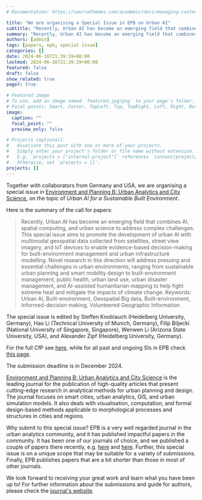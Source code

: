 ```yaml
---
# Documentation: https://sourcethemes.com/academic/docs/managing-content/

title: "We are organising a Special Issue in EPB on Urban AI"
subtitle: "Recently, Urban AI has become an emerging field that combines AI, spatial computing, and urban science to address complex challenges."
summary: "Recently, Urban AI has become an emerging field that combines AI, spatial computing, and urban science to address complex challenges."
authors: [admin]
tags: [papers, epb, special issue]
categories: []
date: 2024-06-16T21:39:19+08:00
lastmod: 2024-06-16T21:39:19+08:00
featured: false
draft: false
show_related: true
pager: true

# Featured image
# To use, add an image named `featured.jpg/png` to your page's folder.
# Focal points: Smart, Center, TopLeft, Top, TopRight, Left, Right, BottomLeft, Bottom, BottomRight.
image:
  caption: ""
  focal_point: ""
  preview_only: false

# Projects (optional).
#   Associate this post with one or more of your projects.
#   Simply enter your project's folder or file name without extension.
#   E.g. `projects = ["internal-project"]` references `content/project/deep-learning/index.md`.
#   Otherwise, set `projects = []`.
projects: []
---
```


Together with collaborators from Germany and USA, we are organising a special issue in [Environment and Planning B: Urban Analytics and City Science](https://journals.sagepub.com/home/EPB), on the topic of _Urban AI for a Sustainable Built Environment_.


Here is the summary of the call for papers:

> Recently, Urban AI has become an emerging field that combines AI, spatial computing, and urban science to address complex challenges. This special issue aims to promote the development of urban AI with multimodal geospatial data collected from satellites, street view imagery, and loT devices to enable evidence-based decision-making for built-environment management and urban infrastructure modelling. Novel research in this direction will address pressing and essential challenges in urban environments, ranging from sustainable urban planning and smart mobility design to built-environment management, public health, urban land use, urban disaster management, and AI-assisted humanitarian mapping to help fight extreme heat and mitigate the impacts of climate change.
> Keywords: Urban AI, Built-environment, Geospatial Big data, Built-environment, Informed-decision making, Volunteered Geographic Information

The special issue is edited by Steffen Knoblauch (Heidelberg University, Germany), Hao Li (Technical University of Munich, Germany), Filip Biljecki (National University of Singapore, Singapore), Wenwen Li (Arizona State University, USA), and Alexander Zipf (Heidelberg University, Germany).

For the full CfP see [here](https://journals.sagepub.com/pb-assets/cmscontent/epb/Special%20Issue%20for%20Environment%20and%20Planning%20B%20-%20GeoAI%20(1)-1718340150.pdf), while for all past and ongoing SIs in EPB check [this page](https://journals.sagepub.com/page/epb/collections/special-issues).

The submission deadline is in December 2024.

[Environment and Planning B: Urban Analytics and City Science](https://journals.sagepub.com/overview-metric/EPB) is the leading journal for the publication of high-quality articles that present cutting-edge research in analytical methods for urban planning and design. The journal focuses on smart cities, urban analytics, GIS, and urban simulation models. It also deals with visualisation, computation, and formal design-based methods applicable to morphological processes and structures in cities and regions.

Why submit to this special issue?
EPB is a very well regarded journal in the urban analytics community, and it has published impactful papers in the community. 
It has been one of our journals of choice, and we published a couple of papers there recently, e.g. [here](/publication/2024-epb-xai/) and [here](/publication/2023-epb-semantic-networks/).
Further, this special issue is on a unique scope that may be suitable for a variety of submissions.
Finally, EPB publishes papers that are a bit shorter than those in most of other journals.

We look forward to receiving your great work and learn what you have been up to!
For further information about the submissions and guide for authors, please check the [journal's website](https://journals.sagepub.com/home/EPB).


